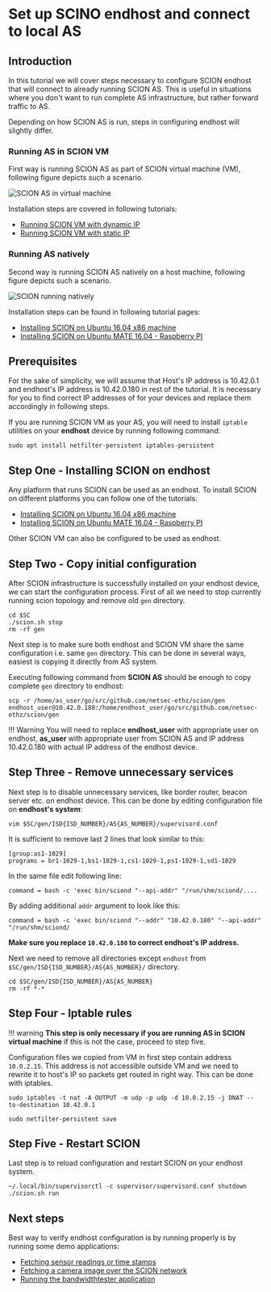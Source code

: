 # Set up SCINO endhost and connect to local AS

## Introduction

In this tutorial we will cover steps necessary to configure SCION endhost that will connect to already running SCION AS. 
This is useful in situations where you don't want to run complete AS infrastructure, but rather forward traffic to AS.

Depending on how SCION AS is run, steps in configuring endhost will slightly differ.

### Running AS in SCION VM

First way is running SCION AS as part of SCION virtual machine (VM), following figure depicts such a scenario.

![SCION AS in virtual machine](/images/vm_endhost_setup.png)

Installation steps are covered in following tutorials:

- [Running SCION VM with dynamic IP](/virtual_machine_setup/dynamic_ip.md)
- [Running SCION VM with static IP](/virtual_machine_setup/static_ip.md)

### Running AS natively

Second way is running SCION AS natively on a host machine, following figure depicts such a scenario.

![SCION running natively](/images/native_endhost_setup.png)

Installation steps can be found in following tutorial pages:

- [Installing SCION on Ubuntu 16.04 x86 machine](/native_setup/ubuntu_x86_build/)
- [Installing SCION on Ubuntu MATE 16.04 - Raspberry PI](/native_setup/rpi_ubuntu/)

## Prerequisites

For the sake of simplicity, we will assume that Host's IP address is 10.42.0.1 and endhost's IP address is 10.42.0.180 in rest of the tutorial. It is necessary for you to find correct IP addresses of for your devices and replace them accordingly in following steps.

If you are running SCION VM as your AS, you will need to install `iptable` utilities on your **endhost** device by running following command:

```shell
sudo apt install netfilter-persistent iptables-persistent
```

## Step One - Installing SCION on endhost

Any platform that runs SCION can be used as an endhost. To install SCION on different platforms you can follow one of the tutorials:

* [Installing SCION on Ubuntu 16.04 x86 machine](/native_setup/ubuntu_x86_build.md)
* [Installing SCION on Ubuntu MATE 16.04 - Raspberry PI](/native_setup/rpi_ubuntu.md)

Other SCION VM can also be configured to be used as endhost.

## Step Two - Copy initial configuration

After SCION infrastructure is successfully installed on your endhost device, we can start the configuration process. First of all we need to stop currently running scion topology and remove old `gen` directory.

```shell
cd $SC
./scion.sh stop
rm -rf gen
```

Next step is to make sure both endhost and SCION VM share the same configuration i.e. same `gen` directory. This can be done in several ways, easiest is copying it directly from AS system. 

Executing following command from **SCION AS** should be enough to copy complete `gen` directory to endhost:

```shell
scp -r /home/as_user/go/src/github.com/netsec-ethz/scion/gen endhost_user@10.42.0.180:/home/endhost_user/go/src/github.com/netsec-ethz/scion/gen
```

!!! Warning
    You will need to replace **endhost_user** with appropriate user on endhost, **as_user** with appropriate user from SCION AS and IP address 10.42.0.180 with actual IP address of the endhost device.

## Step Three - Remove unnecessary services

Next step is to disable unnecessary services, like border router, beacon server etc. on endhost device. This can be done by editing configuration file on **endhost's system**:

```
vim $SC/gen/ISD{ISD_NUMBER}/AS{AS_NUMBER}/supervisord.conf
```

It is sufficient to remove last 2 lines that look similar to this:

```
[group:as1-1029]
programs = br1-1029-1,bs1-1029-1,cs1-1029-1,ps1-1029-1,sd1-1029
```

In the same file edit following line:

```
command = bash -c 'exec bin/sciond "--api-addr" "/run/shm/sciond/....
```

By adding additional `addr` argument to look like this:

```
command = bash -c 'exec bin/sciond "--addr" "10.42.0.180" "--api-addr" "/run/shm/sciond/
```

**Make sure you replace `10.42.0.180` to correct endhost's IP address.**

Next we need to remove all directories except `endhost` from `$SC/gen/ISD{ISD_NUMBER}/AS{AS_NUMBER}/` directory. 

```shell
cd $SC/gen/ISD{ISD_NUMBER}/AS{AS_NUMBER}
rm -rf *-*
```

## Step Four - Iptable rules

!!! warning
    **This step is only necessary if you are running AS in SCION virtual machine** if this is not the case, proceed to step five.

Configuration files we copied from VM in first step contain address `10.0.2.15`. This address is not accessible outside VM and we need to rewrite it to host's IP so packets get routed in right way. This can be done with iptables.

```shell
sudo iptables -t nat -A OUTPUT -m udp -p udp -d 10.0.2.15 -j DNAT --to-destination 10.42.0.1

sudo netfilter-persistent save
```

## Step Five - Restart SCION

Last step is to reload configuration and restart SCION on your endhost system.

```shell
~/.local/bin/supervisorctl -c supervisor/supervisord.conf shutdown
./scion.sh run
```

## Next steps

Best way to verify endhost configuration is by running properly is by running some demo applications:

* [Fetching sensor readings or time stamps](/sample_projects/fetch_sensor_readings.md)
* [Fetching a camera image over the SCION network](/sample_projects/access_camera.md)
* [Running the bandwidthtester application](/sample_projects/bwtester.md)